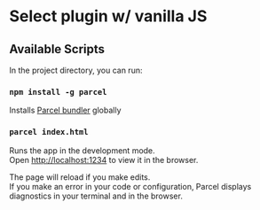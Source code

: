 # Select plugin w/ vanilla JS

## Available Scripts

In the project directory, you can run:

### `npm install -g parcel`

Installs [Parcel bundler](https://www.npmjs.com/package/parcel) globally

### `parcel index.html`

Runs the app in the development mode.<br>
Open [http://localhost:1234](http://localhost:1234) to view it in the browser.

The page will reload if you make edits.<br>
If you make an error in your code or configuration, Parcel displays diagnostics in your terminal and in the browser.